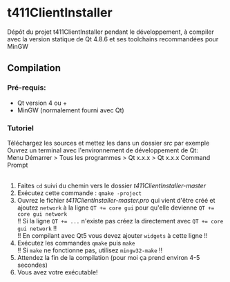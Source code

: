 # t411ClientInstaller
Dépôt du projet t411ClientInstaller pendant le développement, à compiler avec la version statique de Qt 4.8.6 et ses toolchains recommandées pour MinGW

## Compilation
### Pré-requis:
 - Qt version 4 ou +
 - MinGW (normalement fourni avec Qt)

### Tutoriel
Téléchargez les sources et mettez les dans un dossier *src* par exemple <br />
Ouvrez un terminal avec l'environnement de développement de Qt:<br />
Menu Démarrer > Tous les programmes > Qt x.x.x > Qt x.x.x Command Prompt<br />
<br />
 1. Faites `cd` suivi du chemin vers le dossier *t411ClientInstaller-master* <br />
 2. Exécutez cette commande : `qmake -project` <br />
 3. Ouvrez le fichier *t411ClientInstaller-master.pro* qui vient d'être créé et ajoutez `network` à la ligne `QT += core gui` pour qu'elle devienne `QT += core gui network` <br />
 !! Si la ligne `QT += ...` n'existe pas créez la directement avec `QT += core gui network` !! <br />
 !! En compilant avec Qt5 vous devez ajouter `widgets` à cette ligne !! <br />
 4. Exécutez les commandes `qmake` puis `make` <br />
 !! Si `make` ne fonctionne pas, utilisez `mingw32-make` !! <br />
 5. Attendez la fin de la compilation (pour moi ça prend environ 4-5 secondes) <br />
 6. Vous avez votre exécutable!
